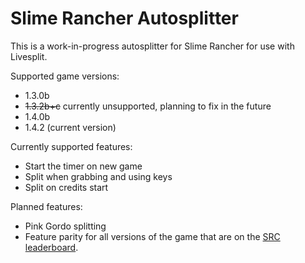 # Slime Rancher Autosplitter
This is a work-in-progress autosplitter for Slime Rancher for use with Livesplit.

Supported game versions:
- 1.3.0b
- ~~1.3.2b+c~~ currently unsupported, planning to fix in the future
- 1.4.0b
- 1.4.2 (current version)

Currently supported features:
- Start the timer on new game
- Split when grabbing and using keys
- Split on credits start

Planned features:
- Pink Gordo splitting
- Feature parity for all versions of the game that are on the [SRC leaderboard](https://www.speedrun.com/slime_rancher).
